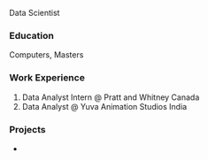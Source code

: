 Data Scientist

### Education
Computers, Masters

### Work Experience
1. Data Analyst Intern @ Pratt and Whitney Canada
2. Data Analyst @ Yuva Animation Studios India

### Projects
-
